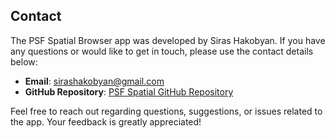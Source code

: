 ## Contact

The PSF Spatial Browser app was developed by Siras Hakobyan. If you have any questions or would like to get in touch, please use the contact details below:

- **Email**: [sirashakobyan@gmail.com](mailto:sirashakobyan@gmail.com)
- **GitHub Repository**: [PSF Spatial GitHub Repository](https://github.com/hakobyansiras/PSF_spatial)

Feel free to reach out regarding questions, suggestions, or issues related to the app. Your feedback is greatly appreciated!
